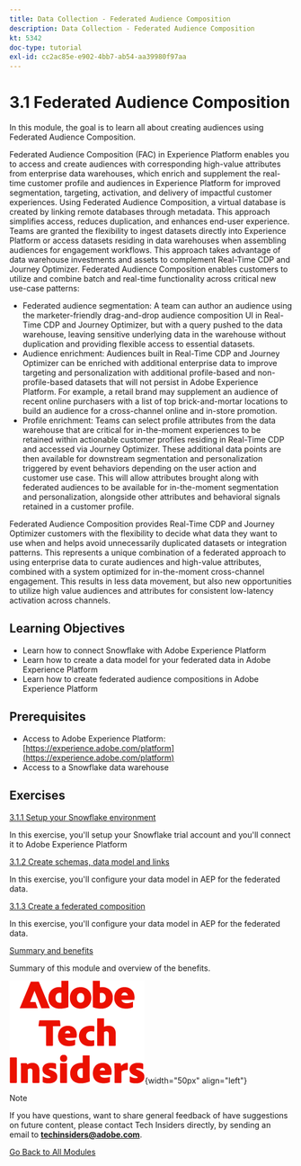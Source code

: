 ```yaml
---
title: Data Collection - Federated Audience Composition
description: Data Collection - Federated Audience Composition
kt: 5342
doc-type: tutorial
exl-id: cc2ac85e-e902-4bb7-ab54-aa39980f97aa
---
```

# 3.1 Federated Audience Composition

In this module, the goal is to learn all about creating audiences using Federated Audience Composition.

Federated Audience Composition (FAC) in Experience Platform enables you to access and create audiences with corresponding high-value attributes from enterprise data warehouses, which enrich and supplement the real-time customer profile and audiences in Experience Platform for improved segmentation, targeting, activation, and delivery of impactful customer experiences. Using Federated Audience Composition, a virtual database is created by linking remote databases through metadata. This approach simplifies access, reduces duplication, and enhances end-user experience. Teams are granted the flexibility to ingest datasets directly into Experience Platform or access datasets residing in data warehouses when assembling audiences for engagement workflows. This approach takes advantage of data warehouse investments and assets to complement Real-Time CDP and Journey Optimizer. Federated Audience Composition enables customers to utilize and combine batch and real-time functionality across critical new use-case patterns:

- Federated audience segmentation: A team can author an audience using the marketer-friendly drag-and-drop audience composition UI in Real-Time CDP and Journey Optimizer, but with a query pushed to the data warehouse, leaving sensitive underlying data in the warehouse without duplication and providing flexible access to essential datasets.
- Audience enrichment: Audiences built in Real-Time CDP and Journey Optimizer can be enriched with additional enterprise data to improve targeting and personalization with additional profile-based and non-profile-based datasets that will not persist in Adobe Experience Platform. For example, a retail brand may supplement an audience of recent online purchasers with a list of top brick-and-mortar locations to build an audience for a cross-channel online and in-store promotion.
- Profile enrichment: Teams can select profile attributes from the data warehouse that are critical for in-the-moment experiences to be retained within actionable customer profiles residing in Real-Time CDP and accessed via Journey Optimizer. These additional data points are then available for downstream segmentation and personalization triggered by event behaviors depending on the user action and customer use case. This will allow attributes brought along with federated audiences to be available for in-the-moment segmentation and personalization, alongside other attributes and behavioral signals retained in a customer profile.

Federated Audience Composition provides Real-Time CDP and Journey Optimizer customers with the flexibility to decide what data they want to use when and helps avoid unnecessarily duplicated datasets or integration patterns. This represents a unique combination of a federated approach to using enterprise data to curate audiences and high-value attributes, combined with a system optimized for in-the-moment cross-channel engagement. This results in less data movement, but also new opportunities to utilize high value audiences and attributes for consistent low-latency activation across channels.

## Learning Objectives

- Learn how to connect Snowflake with Adobe Experience Platform
- Learn how to create a data model for your federated data in Adobe Experience Platform
- Learn how to create federated audience compositions in Adobe Experience Platform

## Prerequisites

- Access to Adobe Experience Platform: [https://experience.adobe.com/platform](https://experience.adobe.com/platform)
- Access to a Snowflake data warehouse

## Exercises

[3.1.1 Setup your Snowflake environment](./ex1.md)

In this exercise, you'll setup your Snowflake trial account and you'll connect it to Adobe Experience Platform

[3.1.2 Create schemas, data model and links](./ex2.md)

In this exercise, you'll configure your data model in AEP for the federated data.

[3.1.3 Create a federated composition](./ex3.md)

In this exercise, you'll configure your data model in AEP for the federated data.

[Summary and benefits](./summary.md)

Summary of this module and overview of the benefits.

![Tech Insiders](./../../../assets/images/techinsiders.png){width="50px" align="left"}

>[!NOTE]
>
>If you have questions, want to share general feedback of have suggestions on future content, please contact Tech Insiders directly, by sending an email to **techinsiders@adobe.com**.

[Go Back to All Modules](../../../overview.md)

